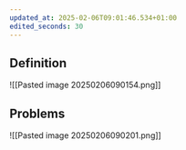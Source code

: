 ```yaml
---
updated_at: 2025-02-06T09:01:46.534+01:00
edited_seconds: 30
---
```

## Definition
![[Pasted image 20250206090154.png]]

## Problems
![[Pasted image 20250206090201.png]]